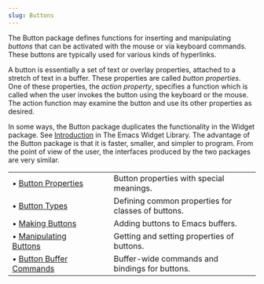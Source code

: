 ```yaml
---
slug: Buttons
---
```


The Button package defines functions for inserting and manipulating *buttons* that can be activated with the mouse or via keyboard commands. These buttons are typically used for various kinds of hyperlinks.

A button is essentially a set of text or overlay properties, attached to a stretch of text in a buffer. These properties are called *button properties*. One of these properties, the *action property*, specifies a function which is called when the user invokes the button using the keyboard or the mouse. The action function may examine the button and use its other properties as desired.

In some ways, the Button package duplicates the functionality in the Widget package. See [Introduction](https://www.gnu.org/software/emacs/manual/html_mono/widget.html#Top) in The Emacs Widget Library. The advantage of the Button package is that it is faster, smaller, and simpler to program. From the point of view of the user, the interfaces produced by the two packages are very similar.

|                                                                |    |                                                    |
| :------------------------------------------------------------- | -- | :------------------------------------------------- |
| • [Button Properties](/docs/elisp/Button-Properties)           |    | Button properties with special meanings.           |
| • [Button Types](/docs/elisp/Button-Types)                     |    | Defining common properties for classes of buttons. |
| • [Making Buttons](/docs/elisp/Making-Buttons)                 |    | Adding buttons to Emacs buffers.                   |
| • [Manipulating Buttons](/docs/elisp/Manipulating-Buttons)     |    | Getting and setting properties of buttons.         |
| • [Button Buffer Commands](/docs/elisp/Button-Buffer-Commands) |    | Buffer-wide commands and bindings for buttons.     |
